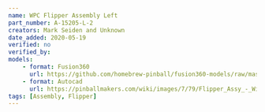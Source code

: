 ```yaml
---
name: WPC Flipper Assembly Left
part_number: A-15205-L-2
creators: Mark Seiden and Unknown
date_added: 2020-05-19
verified: no
verified_by:
models: 
    - format: Fusion360
      url: https://github.com/homebrew-pinball/fusion360-models/raw/master/flippers/WPC%20Flipper%20Assembly%20Left%20A-15205-L-2.f3d
    - format: Autocad
      url: https://pinballmakers.com/wiki/images/7/79/Flipper_Assy_-_Williams_A-15205_%28Left%29.dwg
tags: [Assembly, Flipper]
---
```


